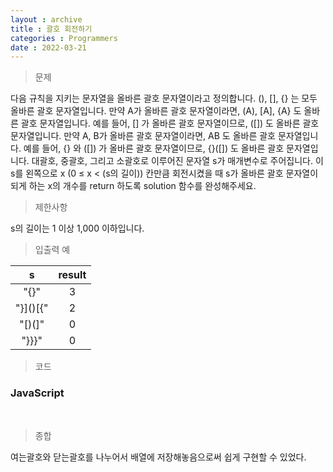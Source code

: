 ```yaml
---
layout : archive
title : 괄호 회전하기
categories : Programmers
date : 2022-03-21
---
```

> 문제<br>

다음 규칙을 지키는 문자열을 올바른 괄호 문자열이라고 정의합니다.
(), [], {} 는 모두 올바른 괄호 문자열입니다.
만약 A가 올바른 괄호 문자열이라면, (A), [A], {A} 도 올바른 괄호 문자열입니다.
예를 들어, [] 가 올바른 괄호 문자열이므로, ([]) 도 올바른 괄호 문자열입니다.
만약 A, B가 올바른 괄호 문자열이라면, AB 도 올바른 괄호 문자열입니다.
예를 들어, {} 와 ([]) 가 올바른 괄호 문자열이므로, {}([]) 도 올바른 괄호 문자열입니다.
대괄호, 중괄호, 그리고 소괄호로 이루어진 문자열 s가 매개변수로 주어집니다.
이 s를 왼쪽으로 x (0 ≤ x < (s의 길이)) 칸만큼 회전시켰을 때 s가 올바른 괄호 문자열이 되게 하는 x의 개수를 return 하도록 solution 함수를 완성해주세요.

> 제한사항<br>

s의 길이는 1 이상 1,000 이하입니다.

> 입출력 예<br>

|s|result|
|:--:|:--:|
|"[](){}"|3|
|"}]()[{"|2|
|"[)(]"|0|
|"}}}"|0|

> 코드
### JavaScript

<script src="https://gist.github.com/kwontaehoon/980080ced7f8fc26b19ca9412cd534eb.js"></script>

<br>

> 종합<br>

여는괄호와 닫는괄호를 나누어서 배열에 저장해놓음으로써 쉽게 구현할 수 있었다.